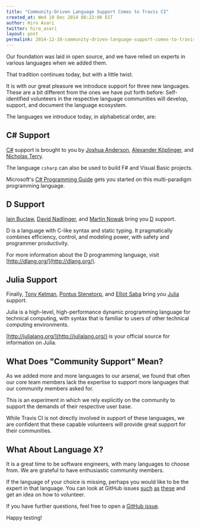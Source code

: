 ```yaml
---
title: "Community-Driven Language Support Comes to Travis CI"
created_at: Wed 10 Dec 2014 08:22:00 EST
author: Hiro Asari
twitter: hiro_asari
layout: post
permalink: 2014-12-10-community-driven-language-support-comes-to-travis-ci
---
```


Our foundation was laid in open source, and we have relied on
experts in various languages when we added them.

That tradition continues today, but with a little twist.

It is with our great pleasure we introduce support for three new languages.
These are a bit different from the ones we have put forth before:
Self-identified volunteers in the respective language communities
will develop, support, and document the language ecosystem.

The languages we introduce today, in alphabetical order, are:

## C# Support

[C#](http://docs.travis-ci.com/user/languages/csharp/) support is brought to you
by [Joshua Anderson](https://github.com/joshua-anderson),
[Alexander Köplinger](https://github.com/akoeplinger), and
[Nicholas Terry](https://github.com/nterry).

The language `csharp` can also be used to build F# and Visual Basic projects.

Microsoft's [C# Programming Guide](http://msdn.microsoft.com/en-us/library/67ef8sbd.aspx)
gets you started on this multi-paradigm programming language.

## D Support

[Iain Buclaw](https://github.com/ibuclaw),
[David Nadlinger](https://github.com/klickverbot), and
[Martin Nowak](https://github.com/MartinNowak) bring you
[D](http://docs.travis-ci.com/user/languages/d/) support.

D is a language with C-like syntax and static typing. It pragmatically combines efficiency, control, and modeling power, with safety and programmer productivity.

For more information about the D programming language,
visit [http://dlang.org/](http://dlang.org/).

## Julia Support

Finally, [Tony Kelman](https://github.com/tkelman),
[Pontus Stenetorp](https://github.com/ninjin),
and [Elliot Saba](https://github.com/staticfloat) bring you
[Julia](http://docs.travis-ci.com/user/languages/julia) support.

Julia is a high-level, high-performance dynamic programming language for technical computing,
with syntax that is familiar to users of other technical computing environments.

[http://julialang.org/](http://julialang.org/) is your official source for information
on Julia.

## What Does "Community Support" Mean?

As we added more and more languages to our arsenal, we found that
often our core team members lack the expertise to support more
languages that our community members asked for.

This is an experiment in which we rely explicitly on the community
to support the demands of their respective user base.

While Travis CI is not directly involved in support of these
languages, we are confident that these capable volunteers will
provide great support for their communities.

## What About Language X?

It is a great time to be software engineers, with many languages
to choose from.
We are grateful to have enthusiastic community members.

If the language of your choice is missing, perhaps you would like
to be the expert in that language.
You can look at GitHub issues [such](https://github.com/travis-ci/travis-build/pull/294)
[as](https://github.com/travis-ci/travis-build/pull/340)
[these](https://github.com/travis-ci/travis-build/pull/318)
and get an idea on how to volunteer.

If you have further questions, feel free to open a
[GitHub issue](https://github.com/travis-ci/travis-ci/issues/new).

Happy testing!
